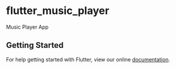 # flutter_music_player

Music Player App

## Getting Started

For help getting started with Flutter, view our online
[documentation](https://flutter.io/).
